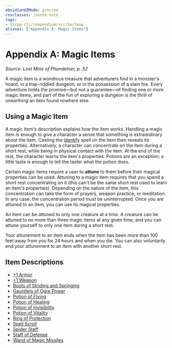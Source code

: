 ```yaml
---
obsidianUIMode: preview
cssclasses: json5e-note
tags:
- ttrpg-cli/compendium/src/5e/lmop
aliases: ["Appendix A: Magic Items"]
---
```

# Appendix A: Magic Items
*Source: Lost Mine of Phandelver, p. 52* 

A magic item is a wondrous treasure that adventurers find in a monster's hoard, in a trap-riddled dungeon, or in the possession of a slain foe. Every adventure holds the promise—but not a guarantee—of finding one or more magic items, and part of the fun of exploring a dungeon is the thrill of unearthing an item found nowhere else.

## Using a Magic Item

A magic item's description explains how the item works. Handling a magic item is enough to give a character a sense that something is extraordinary about the item. Casting the [identify](3-Mechanics/CLI/spells/identify.md) spell on the item then reveals its properties. Alternatively, a character can concentrate on the item during a short rest, while being in physical contact with the item. At the end of the rest, the character learns the item's properties. Potions are an exception; a little taste is enough to tell the taster what the potion does.

Certain magic items require a user to **attune** to them before their magical properties can be used. Attuning to a magic item requires that you spend a short rest concentrating on it (this can't be the same short rest used to learn an item's properties). Depending on the nature of the item, this concentration can take the form of prayers, weapon practice, or meditation. In any case, the concentration period must be uninterrupted. Once you are attuned to an item, you can use its magical properties.

An item can be attuned to only one creature at a time. A creature can be attuned to no more than three magic items at any given time, and you can attune yourself to only one item during a short rest.

Your attunement to an item ends when the item has been more than 100 feet away from you for 24 hours and when you die. You can also voluntarily end your attunement to an item with another short rest.

## Item Descriptions

- [+1 Armor](3-Mechanics/CLI/items/1-armor.md)  
- [+1 Weapon](3-Mechanics/CLI/items/1-weapon.md)  
- [Boots of Striding and Springing](3-Mechanics/CLI/items/boots-of-striding-and-springing.md)  
- [Gauntlets of Ogre Power](3-Mechanics/CLI/items/gauntlets-of-ogre-power.md)  
- [Potion of Flying](3-Mechanics/CLI/items/potion-of-flying.md)  
- [Potion of Healing](3-Mechanics/CLI/items/potion-of-healing.md)  
- [Potion of Invisibility](3-Mechanics/CLI/items/potion-of-invisibility.md)  
- [Potion of Vitality](3-Mechanics/CLI/items/potion-of-vitality.md)  
- [Ring of Protection](3-Mechanics/CLI/items/ring-of-protection.md)  
- [Spell Scroll](3-Mechanics/CLI/items/spell-scroll.md)  
- [Spider Staff](3-Mechanics/CLI/items/spider-staff-lmop.md)  
- [Staff of Defense](3-Mechanics/CLI/items/staff-of-defense-lmop.md)  
- [Wand of Magic Missiles](3-Mechanics/CLI/items/wand-of-magic-missiles.md)